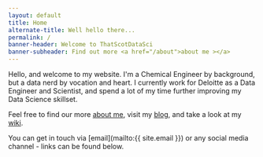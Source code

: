 ```yaml
---
layout: default
title: Home
alternate-title: Well hello there...
permalink: /
banner-header: Welcome to ThatScotDataSci
banner-subheader: Find out more <a href="/about">about me ></a>
---
```


Hello, and welcome to my website. I'm a Chemical Engineer by background, but a data nerd by vocation and heart. I currently work for Deloitte as a Data Engineer and Scientist, and spend a lot of my time further improving my Data Science skillset.

Feel free to find our more [about me](/about), visit my [blog](/blog), and take a look at my [wiki](/wiki).

You can get in touch via [email](mailto:{{ site.email }}) or any social media channel - links can be found below.
